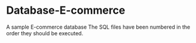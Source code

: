 # Database-E-commerce
A sample E-commerce database 
The SQL files have been numbered in the order they should be executed.
